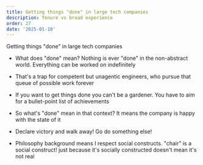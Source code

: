 ```yaml
---
title: Getting things "done" in large tech companies
description: Tenure vs broad experience
order: 27
date: '2025-01-10'
---
```


Getting things "done" in large tech companies

- What does "done" mean? Nothing is ever "done" in the non-abstract world. Everything can be worked on indefinitely

- That's a trap for competent but unagentic engineers, who pursue that queue of possible work forever
- If you want to get things done you can't be a gardener. You have to aim for a bullet-point list of achievements
- So what's "done" mean in that context? It means the company is happy with the state of it
- Declare victory and walk away! Go do something else!

- Philosophy background means I respect social constructs. "chair" is a social construct! just because it's socially constructed doesn't mean it's not real